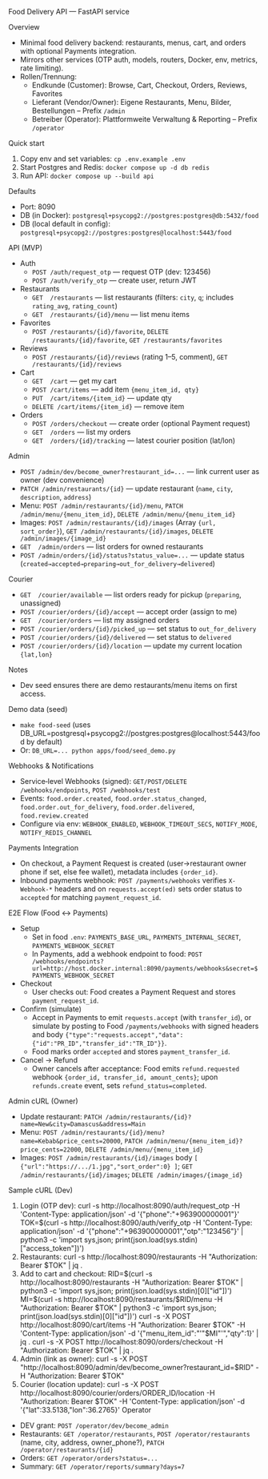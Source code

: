 Food Delivery API — FastAPI service

Overview
- Minimal food delivery backend: restaurants, menus, cart, and orders with optional Payments integration.
- Mirrors other services (OTP auth, models, routers, Docker, env, metrics, rate limiting).
- Rollen/Trennung:
  - Endkunde (Customer): Browse, Cart, Checkout, Orders, Reviews, Favorites
  - Lieferant (Vendor/Owner): Eigene Restaurants, Menu, Bilder, Bestellungen – Prefix `/admin`
  - Betreiber (Operator): Plattformweite Verwaltung & Reporting – Prefix `/operator`

Quick start
1) Copy env and set variables: `cp .env.example .env`
2) Start Postgres and Redis: `docker compose up -d db redis`
3) Run API: `docker compose up --build api`

Defaults
- Port: 8090
- DB (in Docker): `postgresql+psycopg2://postgres:postgres@db:5432/food`
- DB (local default in config): `postgresql+psycopg2://postgres:postgres@localhost:5443/food`

API (MVP)
- Auth
  - `POST /auth/request_otp` — request OTP (dev: 123456)
  - `POST /auth/verify_otp` — create user, return JWT
- Restaurants
  - `GET  /restaurants` — list restaurants (filters: `city`, `q`; includes `rating_avg`, `rating_count`)
  - `GET  /restaurants/{id}/menu` — list menu items
- Favorites
  - `POST /restaurants/{id}/favorite`, `DELETE /restaurants/{id}/favorite`, `GET /restaurants/favorites`
- Reviews
  - `POST /restaurants/{id}/reviews` (rating 1–5, comment), `GET /restaurants/{id}/reviews`
- Cart
  - `GET  /cart` — get my cart
  - `POST /cart/items` — add item `{menu_item_id, qty}`
  - `PUT  /cart/items/{item_id}` — update qty
  - `DELETE /cart/items/{item_id}` — remove item
- Orders
  - `POST /orders/checkout` — create order (optional Payment request)
  - `GET  /orders` — list my orders
  - `GET  /orders/{id}/tracking` — latest courier position (lat/lon)

Admin
- `POST /admin/dev/become_owner?restaurant_id=...` — link current user as owner (dev convenience)
- `PATCH /admin/restaurants/{id}` — update restaurant (`name`, `city`, `description`, `address`)
- Menu: `POST /admin/restaurants/{id}/menu`, `PATCH /admin/menu/{menu_item_id}`, `DELETE /admin/menu/{menu_item_id}`
- Images: `POST /admin/restaurants/{id}/images` (Array `{url, sort_order}`), `GET /admin/restaurants/{id}/images`, `DELETE /admin/images/{image_id}`
- `GET  /admin/orders` — list orders for owned restaurants
- `POST /admin/orders/{id}/status?status_value=...` — update status (`created→accepted→preparing→out_for_delivery→delivered`)

Courier
- `GET  /courier/available` — list orders ready for pickup (`preparing`, unassigned)
- `POST /courier/orders/{id}/accept` — accept order (assign to me)
- `GET  /courier/orders` — list my assigned orders
- `POST /courier/orders/{id}/picked_up` — set status to `out_for_delivery`
- `POST /courier/orders/{id}/delivered` — set status to `delivered`
- `POST /courier/orders/{id}/location` — update my current location `{lat,lon}`

Notes
- Dev seed ensures there are demo restaurants/menu items on first access.

Demo data (seed)
- `make food-seed` (uses DB_URL=postgresql+psycopg2://postgres:postgres@localhost:5443/food by default)
- Or: `DB_URL=... python apps/food/seed_demo.py`

Webhooks & Notifications
- Service‑level Webhooks (signed): `GET/POST/DELETE /webhooks/endpoints`, `POST /webhooks/test`
- Events: `food.order.created`, `food.order.status_changed`, `food.order.out_for_delivery`, `food.order.delivered`, `food.review.created`
- Configure via env: `WEBHOOK_ENABLED`, `WEBHOOK_TIMEOUT_SECS`, `NOTIFY_MODE`, `NOTIFY_REDIS_CHANNEL`

Payments Integration
- On checkout, a Payment Request is created (user→restaurant owner phone if set, else fee wallet), metadata includes `{order_id}`.
- Inbound payments webhook: `POST /payments/webhooks` verifies `X-Webhook-*` headers and on `requests.accept(ed)` sets order status to `accepted` for matching `payment_request_id`.

E2E Flow (Food ↔ Payments)
- Setup
  - Set in food `.env`: `PAYMENTS_BASE_URL`, `PAYMENTS_INTERNAL_SECRET`, `PAYMENTS_WEBHOOK_SECRET`
  - In Payments, add a webhook endpoint to food: `POST /webhooks/endpoints?url=http://host.docker.internal:8090/payments/webhooks&secret=$PAYMENTS_WEBHOOK_SECRET`
- Checkout
  - User checks out: Food creates a Payment Request and stores `payment_request_id`.
- Confirm (simulate)
  - Accept in Payments to emit `requests.accept` (with `transfer_id`), or simulate by posting to Food `/payments/webhooks` with signed headers and body `{"type":"requests.accept","data":{"id":"PR_ID","transfer_id":"TR_ID"}}`.
  - Food marks order `accepted` and stores `payment_transfer_id`.
- Cancel → Refund
  - Owner cancels after acceptance: Food emits `refund.requested` webhook `{order_id, transfer_id, amount_cents}`; upon `refunds.create` event, sets `refund_status=completed`.

Admin cURL (Owner)
- Update restaurant: `PATCH /admin/restaurants/{id}?name=New&city=Damascus&address=Main`
- Menu: `POST /admin/restaurants/{id}/menu?name=Kebab&price_cents=20000`, `PATCH /admin/menu/{menu_item_id}?price_cents=22000`, `DELETE /admin/menu/{menu_item_id}`
- Images: `POST /admin/restaurants/{id}/images` body `[ {"url":"https://.../1.jpg","sort_order":0} ]`; `GET /admin/restaurants/{id}/images`; `DELETE /admin/images/{image_id}`

Sample cURL (Dev)
1) Login (OTP dev):
   curl -s http://localhost:8090/auth/request_otp -H 'Content-Type: application/json' -d '{"phone":"+963900000001"}'
   TOK=$(curl -s http://localhost:8090/auth/verify_otp -H 'Content-Type: application/json' -d '{"phone":"+963900000001","otp":"123456"}' | python3 -c 'import sys,json; print(json.load(sys.stdin)["access_token"])')
2) Restaurants:
   curl -s http://localhost:8090/restaurants -H "Authorization: Bearer $TOK" | jq .
3) Add to cart and checkout:
   RID=$(curl -s http://localhost:8090/restaurants -H "Authorization: Bearer $TOK" | python3 -c 'import sys,json; print(json.load(sys.stdin)[0]["id"])')
   MI=$(curl -s http://localhost:8090/restaurants/$RID/menu -H "Authorization: Bearer $TOK" | python3 -c 'import sys,json; print(json.load(sys.stdin)[0]["id"])')
   curl -s -X POST http://localhost:8090/cart/items -H "Authorization: Bearer $TOK" -H 'Content-Type: application/json' -d '{"menu_item_id":"'"$MI"'","qty":1}' | jq .
   curl -s -X POST http://localhost:8090/orders/checkout -H "Authorization: Bearer $TOK" | jq .
4) Admin (link as owner):
   curl -s -X POST "http://localhost:8090/admin/dev/become_owner?restaurant_id=$RID" -H "Authorization: Bearer $TOK"
5) Courier (location update):
   curl -s -X POST http://localhost:8090/courier/orders/ORDER_ID/location -H "Authorization: Bearer $TOK" -H 'Content-Type: application/json' -d '{"lat":33.5138,"lon":36.2765}'
Operator
- DEV grant: `POST /operator/dev/become_admin`
- Restaurants: `GET /operator/restaurants`, `POST /operator/restaurants` (name, city, address, owner_phone?), `PATCH /operator/restaurants/{id}`
- Orders: `GET /operator/orders?status=...`
- Summary: `GET /operator/reports/summary?days=7`
